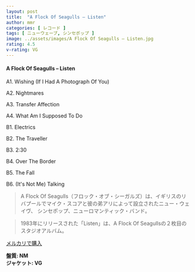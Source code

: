 ```yaml
---
layout: post
title:  "A Flock Of Seagulls – Listen"
author: mmr
categories: [ レコード ]
tags: [ ニューウェーブ, シンセポップ ]
image: ../assets/images/A Flock Of Seagulls – Listen.jpg
rating: 4.5
v-rating: VG
---
```


#### A Flock Of Seagulls – Listen

A1. Wishing (If I Had A Photograph Of You)

A2. Nightmares

A3. Transfer Affection

A4. What Am I Supposed To Do

B1. Electrics

B2. The Traveller

B3. 2:30

B4. Over The Border

B5. The Fall

B6. (It's Not Me) Talking

> A Flock Of Seagulls（フロック・オブ・シーガルズ）は、イギリスのリバプールでマイク・スコアと彼の弟アリによって設立されたニュー・ウェイヴ、 シンセポップ、ニューロマンティック・バンド。

> 1983年にリリースされた「Listen」は、A Flock Of Seagullsの２枚目のスタジオアルバム。

[メルカリで購入](https://jp.mercari.com/item/m43509959556)

<div class="mt-4 mb-4 d-flex align-items-center">
<strong class="mr-1">盤質: NM</strong>
</div>
<div class="mt-4 mb-4 d-flex align-items-center">
<strong class="mr-1">ジャケット: VG</strong>
</div>
